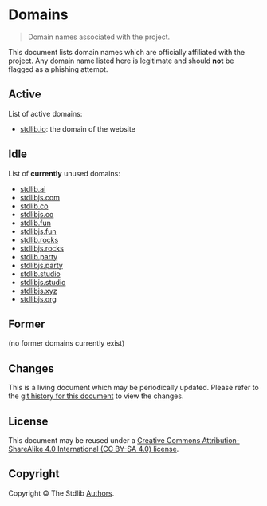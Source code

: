 # Domains

> Domain names associated with the project.

This document lists domain names which are officially affiliated with the project. Any domain name listed here is legitimate and should **not** be flagged as a phishing attempt.

## Active

List of active domains:

-   [stdlib.io](https://stdlib.io): the domain of the website

## Idle

List of **currently** unused domains:

-   [stdlib.ai](http://stdlib.ai)
-   [stdlibjs.com](http://stdlibjs.com)
-   [stdlib.co](http://stdlib.co)
-   [stdlibjs.co](http://stdlibjs.co)
-   [stdlib.fun](http://stdlib.fun)
-   [stdlibjs.fun](http://stdlibjs.fun)
-   [stdlib.rocks](http://stdlib.rocks)
-   [stdlibjs.rocks](http://stdlibjs.rocks)
-   [stdlib.party](http://stdlib.party)
-   [stdlibjs.party](http://stdlibjs.party)
-   [stdlib.studio](http://stdlib.studio)
-   [stdlibjs.studio](http://stdlibjs.studio)
-   [stdlibjs.xyz](http://stdlibjs.xyz)
-   [stdlibjs.org](http://stdlibjs.org)

## Former

(no former domains currently exist)

## Changes

This is a living document which may be periodically updated. Please refer to the [git history for this document][stdlib-git-commit-log-domains] to view the changes.

## License

This document may be reused under a [Creative Commons Attribution-ShareAlike 4.0 International (CC BY-SA 4.0) license][cc-by-sa-4.0].

## Copyright

Copyright © The Stdlib [Authors][stdlib-authors].

<section class="links">

[stdlib-git-commit-log-domains]: https://github.com/stdlib-js/stdlib/commits/develop/docs/policies/domains.md

[stdlib-authors]: https://github.com/stdlib-js/stdlib/graphs/contributors

[cc-by-sa-4.0]: https://creativecommons.org/licenses/by-sa/4.0/

</section>

<!-- /.links -->
